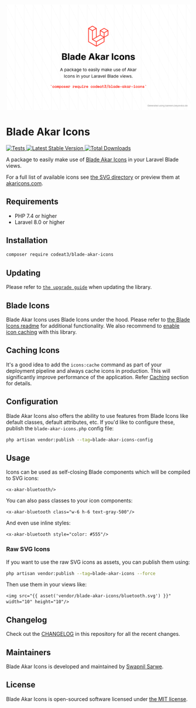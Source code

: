 <p align="center">
    <img src="./socialcard-blade-akar-icons.png" width="1280" title="Social Card Blade Akar Icons">
</p>

# Blade Akar Icons

<a href="https://github.com/codeat3/blade-akar-icons/actions?query=workflow%3ATests">
    <img src="https://github.com/codeat3/blade-akar-icons/workflows/Tests/badge.svg" alt="Tests">
</a>
<a href="https://packagist.org/packages/codeat3/blade-akar-icons">
    <img src="https://img.shields.io/packagist/v/codeat3/blade-akar-icons" alt="Latest Stable Version">
</a>
<a href="https://packagist.org/packages/codeat3/blade-akar-icons">
    <img src="https://img.shields.io/packagist/dt/codeat3/blade-akar-icons" alt="Total Downloads">
</a>

A package to easily make use of [Blade Akar Icons](https://github.com/artcoholic/akar-icons) in your Laravel Blade views.

For a full list of available icons see [the SVG directory](resources/svg) or preview them at [akaricons.com](https://akaricons.com/).

## Requirements

- PHP 7.4 or higher
- Laravel 8.0 or higher

## Installation

```bash
composer require codeat3/blade-akar-icons
```

## Updating

Please refer to [`the upgrade guide`](UPGRADE.md) when updating the library.

## Blade Icons

Blade Akar Icons uses Blade Icons under the hood. Please refer to [the Blade Icons readme](https://github.com/blade-ui-kit/blade-icons) for additional functionality. We also recommend to [enable icon caching](https://github.com/blade-ui-kit/blade-icons#caching) with this library.

## Caching Icons

It's a good idea to add the `icons:cache` command as part of your deployment pipeline and always cache icons in production. This will significantly improve performance of the application. Refer [Caching](https://github.com/driesvints/blade-icons?tab=readme-ov-file#caching) section for details.

## Configuration

Blade Akar Icons also offers the ability to use features from Blade Icons like default classes, default attributes, etc. If you'd like to configure these, publish the `blade-akar-icons.php` config file:

```bash
php artisan vendor:publish --tag=blade-akar-icons-config
```

## Usage

Icons can be used as self-closing Blade components which will be compiled to SVG icons:

```blade
<x-akar-bluetooth/>
```

You can also pass classes to your icon components:

```blade
<x-akar-bluetooth class="w-6 h-6 text-gray-500"/>
```

And even use inline styles:

```blade
<x-akar-bluetooth style="color: #555"/>
```

### Raw SVG Icons

If you want to use the raw SVG icons as assets, you can publish them using:

```bash
php artisan vendor:publish --tag=blade-akar-icons --force
```

Then use them in your views like:

```blade
<img src="{{ asset('vendor/blade-akar-icons/bluetooth.svg') }}" width="10" height="10"/>
```

## Changelog

Check out the [CHANGELOG](CHANGELOG.md) in this repository for all the recent changes.

## Maintainers

Blade Akar Icons is developed and maintained by [Swapnil Sarwe](https://swapnilsarwe.com).

## License

Blade Akar Icons is open-sourced software licensed under [the MIT license](LICENSE.md).

